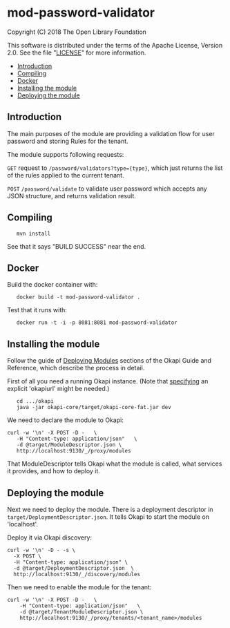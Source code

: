 # mod-password-validator

Copyright (C) 2018 The Open Library Foundation

This software is distributed under the terms of the Apache License,
Version 2.0. See the file "[LICENSE](LICENSE)" for more information.

<!-- ../../okapi/doc/md2toc -l 2 -h 4 README.md -->
* [Introduction](#introduction)
* [Compiling](#compiling)
* [Docker](#docker)
* [Installing the module](#installing-the-module)
* [Deploying the module](#deploying-the-module)

## Introduction

The main purposes of the module are providing a validation flow for user password and storing
Rules for the tenant.

The module supports following requests:

 `GET` request to `/password/validators?type={type}`, which just returns the list of the rules applied to the current
tenant.

 `POST` `/password/validate` to validate user password which accepts any JSON structure, and returns validation result.

## Compiling

```
   mvn install
```

See that it says "BUILD SUCCESS" near the end.

## Docker

Build the docker container with:

```
   docker build -t mod-password-validator .
```

Test that it runs with:

```
   docker run -t -i -p 8081:8081 mod-password-validator
```

## Installing the module

Follow the guide of
[Deploying Modules](https://github.com/folio-org/okapi/blob/master/doc/guide.md#example-1-deploying-and-using-a-simple-module)
sections of the Okapi Guide and Reference, which describe the process in detail.

First of all you need a running Okapi instance.
(Note that [specifying](../README.md#setting-things-up) an explicit 'okapiurl' might be needed.)

```
   cd .../okapi
   java -jar okapi-core/target/okapi-core-fat.jar dev
```

We need to declare the module to Okapi:

```
curl -w '\n' -X POST -D -   \
   -H "Content-type: application/json"   \
   -d @target/ModuleDescriptor.json \
   http://localhost:9130/_/proxy/modules
```

That ModuleDescriptor tells Okapi what the module is called, what services it
provides, and how to deploy it.

## Deploying the module

Next we need to deploy the module. There is a deployment descriptor in
`target/DeploymentDescriptor.json`. It tells Okapi to start the module on 'localhost'.

Deploy it via Okapi discovery:

```
curl -w '\n' -D - -s \
  -X POST \
  -H "Content-type: application/json" \
  -d @target/DeploymentDescriptor.json  \
  http://localhost:9130/_/discovery/modules
```

Then we need to enable the module for the tenant:

```
curl -w '\n' -X POST -D -   \
    -H "Content-type: application/json"   \
    -d @target/TenantModuleDescriptor.json \
    http://localhost:9130/_/proxy/tenants/<tenant_name>/modules
```

